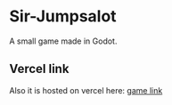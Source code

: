 # Sir-Jumpsalot
A small game made in Godot.
## Vercel link
Also it is hosted on vercel here: [game link](https://sir-jumpsalot.vercel.app/)
